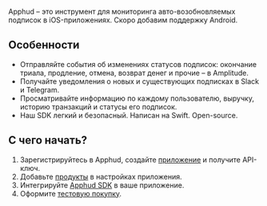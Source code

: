 Apphud – это инструмент для мониторинга авто-возобновляемых подписок в iOS-приложениях. Скоро добавим поддержку Android.

## Особенности

- Отправляйте события об изменениях статусов подписок: окончание триала, продление, отмена, возврат денег и прочие – в Amplitude.
- Получайте уведомления о новых и существующих подписках в Slack и Telegram.
- Просматривайте информацию по каждому пользователю, выручку, историю транзакций и статусы его подписок.
- Наш SDK легкий и безопасный. Написан на Swift. Open-source.

## С чего начать?

1. Зарегистрируйтесь в Apphud, создайте [приложение](creating-app.md) и получите API-ключ.
2. Добавьте [продукты](adding-products.md) в настройках приложения.
3. Интегрируйте [Apphud SDK](sdk-integration.md) в ваше приложение.
4. Оформите [тестовую покупку](sandbox.md).
